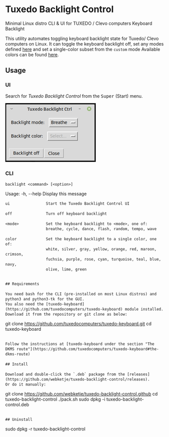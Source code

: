 # Tuxedo Backlight Control
Minimal Linux distro CLI &amp; UI for TUXEDO / Clevo computers Keyboard Backlight

This utility automates toggling keyboard backlight state for Tuxedo/ Clevo computers on Linux.
It can toggle the keyboard backlight off, set any modes defined [here](https://github.com/tuxedocomputers/tuxedo-keyboard#modes) and set a single-color subset from the `custom` mode
Available colors can be found [here](https://www.cssportal.com/html-colors/orig-16-colors.php).

## Usage

### UI

Search for *Tuxedo Backlight Control* from the <kbd>Super</kbd> (Start) menu.

![](/assets/screenshot.png)

### CLI

```
backlight <command> [<option>]

```
Usage:
    -h, --help        Display this message

    ui                Start the Tuxedo Backlight Control UI

    off               Turn off keyboard backlight

    <mode>            Set the keyboard backlight to <mode>, one of:
                      breathe, cycle, dance, flash, random, tempo, wave

    color             Set the keyboard backlight to a single color, one of:
                      white, silver, gray, yellow, orange, red, maroon, crimson,
                      fuchsia, purple, rose, cyan, turquoise, teal, blue, navy,
                      olive, lime, green

```

## Requirements

You need bash for the CLI (pre-installed on most Linux distros) and python3 and python3-tk for the GUI.
You also need the [tuxedo-keyboard](https://github.com/tuxedocomputers/tuxedo-keyboard) module installed.
Download it from the repository or git clone as below:

```
git clone https://github.com/tuxedocomputers/tuxedo-keyboard.git
cd tuxedo-keyboard
```

Follow the instructions at [tuxedo-keyboard under the section "The DKMS route"](https://github.com/tuxedocomputers/tuxedo-keyboard#the-dkms-route)

## Install

Download and double-click the `.deb` package from the [releases](https://github.com/webketje/tuxedo-backlight-control/releases).
Or do it manually:

```
git clone https://github.com/webketje/tuxedo-backlight-control.github
cd tuxedo-backlight-control
./pack.sh
sudo dpkg -i tuxedo-backlight-control.deb
```

## Uninstall

```
sudo dpkg -r tuxedo-backlight-control
```

